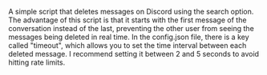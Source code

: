 A simple script that deletes messages on Discord using the search option. The advantage of this script is that it starts with the first message of the conversation instead of the last, preventing the other user from seeing the messages being deleted in real time. In the config.json file, there is a key called "timeout", which allows you to set the time interval between each deleted message. I recommend setting it between 2 and 5 seconds to avoid hitting rate limits.
